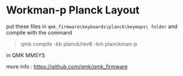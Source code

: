 # Workman-p Planck Layout

put these files in `qmk_firmware\keyboards\planck\keymaps\ folder` and compile with the command 

> qmk compile -kb planck/rev6 -km planckman-p

in QMK MMSYS

more info : https://github.com/qmk/qmk_firmware
